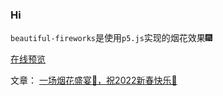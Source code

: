 ### Hi

`beautiful-fireworks`是使用`p5.js`实现的烟花效果🎆

[在线预览](https://jcodelife.github.io/beautiful-fireworks/)


文章：
[一场烟花盛宴🎇，祝2022新春快乐🎉 ](https://juejin.cn/post/7051353946052362277)
